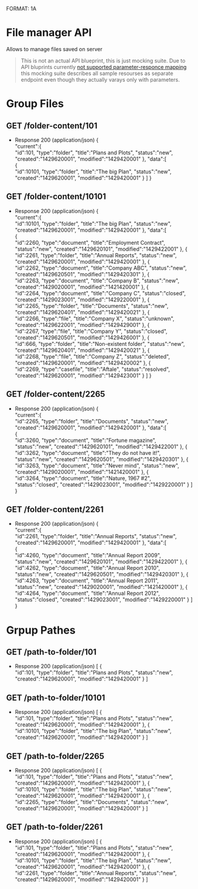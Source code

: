 FORMAT: 1A

# File manager API

Allows to manage files saved on server

> This is not an actual API blueprint, this is just mocking suite. 
Due to API bluprints currently 
[not supported parameter-responce mapping](https://github.com/apiaryio/api-blueprint/issues/132)
this mocking suite describes all sample resourses as separate endpoint even though they 
actually varays only with parameters.

# Group Files

## GET /folder-content/101

+ Response 200 (application/json)
   {  
      "current":{  
         "id":101,
         "type":"folder",
         "title":"Plans and Plots",
         "status":"new",
         "created":"1429620001",
         "modified":"1429420001"
      },
      "data":[  
         {  
            "id":10101,
            "type":"folder",
            "title":"The big Plan",
            "status":"new",
            "created":"1429620001",
            "modified":"1429420001"
         }
      ]
   }

## GET /folder-content/10101

+ Response 200 (application/json)
   {  
      "current":{  
         "id":10101,
         "type":"folder",
         "title":"The big Plan",
         "status":"new",
         "created":"1429620001",
         "modified":"1429420001"
      },
      "data":[  
         {  
            "id":2260,
            "type":"document",
            "title":"Employment Contract",
            "status":"new",
            "created":"1429620101",
            "modified":"1429422001"
         },
         {  
            "id":2261,
            "type":"folder",
            "title":"Annual Reports",
            "status":"new",
            "created":"1429620001",
            "modified":"1429420001"
         },
         {  
            "id":2262,
            "type":"document",
            "title":"Company ABC",
            "status":"new",
            "created":"1429620501",
            "modified":"1429420301"
         },
         {  
            "id":2263,
            "type":"document",
            "title":"Company B",
            "status":"new",
            "created":"1429020001",
            "modified":"1421420001"
         },
         {  
            "id":2264,
            "type":"document",
            "title":"Company C",
            "status":"closed",
            "created":"1429023001",
            "modified":"1429220001"
         },
         {  
            "id":2265,
            "type":"folder",
            "title":"Documents",
            "status":"new",
            "created":"1429620401",
            "modified":"1429420021"
         },
         {  
            "id":2266,
            "type":"file",
            "title":"Company X",
            "status":"unknown",
            "created":"1429622001",
            "modified":"1429429001"
         },
         {  
            "id":2267,
            "type":"file",
            "title":"Company Y",
            "status":"closed",
            "created":"1429620501",
            "modified":"1429426001"
         },
         {  
            "id":666,
            "type":"folder",
            "title":"Non-existent folder",
            "status":"new",
            "created":"1429620401",
            "modified":"1429420021"
         },
         {  
            "id":2268,
            "type":"file",
            "title":"Company Z",
            "status":"deleted",
            "created":"1429620001",
            "modified":"1429420002"
         },
         {  
            "id":2269,
            "type":"casefile",
            "title":"Aftale",
            "status":"resolved",
            "created":"1429620001",
            "modified":"1429423001"
         }
      ]
   }



## GET /folder-content/2265

+ Response 200 (application/json)
   {  
      "current":{  
         "id":2265,
         "type":"folder",
         "title":"Documents",
         "status":"new",
         "created":"1429620001",
         "modified":"1429420001"
      },
      "data":[  
         {  
            "id":3260,
            "type":"document",
            "title":"Fortune magazine",
            "status":"new",
            "created":"1429620101",
            "modified":"1429422001"
         },
         {  
            "id":3262,
            "type":"document",
            "title":"They do not have it!",
            "status":"new",
            "created":"1429620501",
            "modified":"1429420301"
         },
         {  
            "id":3263,
            "type":"document",
            "title":"Never mind",
            "status":"new",
            "created":"1429020001",
            "modified":"1421420001"
         },
         {  
            "id":3264,
            "type":"document",
            "title":"Nature, 1967 #2",
            "status":"closed",
            "created":"1429023001",
            "modified":"1429220001"
         }
      ]
   }

   
## GET /folder-content/2261

+ Response 200 (application/json)
   {  
      "current":{  
         "id":2261,
         "type":"folder",
         "title":"Annual Reports",
         "status":"new",
         "created":"1429620001",
         "modified":"1429420001"
      },
      "data":[  
         {  
            "id":4260,
            "type":"document",
            "title":"Annual Report 2009",
            "status":"new",
            "created":"1429620101",
            "modified":"1429422001"
         },
         {  
            "id":4262,
            "type":"document",
            "title":"Annual Report 2010",
            "status":"new",
            "created":"1429620501",
            "modified":"1429420301"
         },
         {  
            "id":4263,
            "type":"document",
            "title":"Annual Report 2011",
            "status":"new",
            "created":"1429020001",
            "modified":"1421420001"
         },
         {  
            "id":4264,
            "type":"document",
            "title":"Annual Report 2012",
            "status":"closed",
            "created":"1429023001",
            "modified":"1429220001"
         }
      ]
   }

# Grpup Pathes

## GET /path-to-folder/101

+ Response 200 (application/json)
   [
      {  
         "id":101,
         "type":"folder",
         "title":"Plans and Plots",
         "status":"new",
         "created":"1429620001",
         "modified":"1429420001"
      }
   ]
   
## GET /path-to-folder/10101

+ Response 200 (application/json)
   [
      {  
         "id":101,
         "type":"folder",
         "title":"Plans and Plots",
         "status":"new",
         "created":"1429620001",
         "modified":"1429420001"
      },
      {  
         "id":10101,
         "type":"folder",
         "title":"The big Plan",
         "status":"new",
         "created":"1429620001",
         "modified":"1429420001"
      }
   ]
   

## GET /path-to-folder/2265

+ Response 200 (application/json)
   [
      {  
         "id":101,
         "type":"folder",
         "title":"Plans and Plots",
         "status":"new",
         "created":"1429620001",
         "modified":"1429420001"
      },
      {  
         "id":10101,
         "type":"folder",
         "title":"The big Plan",
         "status":"new",
         "created":"1429620001",
         "modified":"1429420001"
      },
      {  
         "id":2265,
         "type":"folder",
         "title":"Documents",
         "status":"new",
         "created":"1429620001",
         "modified":"1429420001"
      }
   ]
   

## GET /path-to-folder/2261

+ Response 200 (application/json)
   [
      {  
         "id":101,
         "type":"folder",
         "title":"Plans and Plots",
         "status":"new",
         "created":"1429620001",
         "modified":"1429420001"
      },
      {  
         "id":10101,
         "type":"folder",
         "title":"The big Plan",
         "status":"new",
         "created":"1429620001",
         "modified":"1429420001"
      },
      {  
         "id":2261,
         "type":"folder",
         "title":"Annual Reports",
         "status":"new",
         "created":"1429620001",
         "modified":"1429420001"
      }
   ]
   
